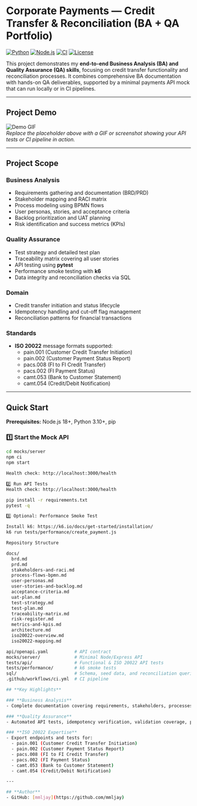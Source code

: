 # Corporate Payments — Credit Transfer & Reconciliation (BA + QA Portfolio)

[![Python](https://img.shields.io/badge/Python-3.10+-blue)](https://www.python.org/)
[![Node.js](https://img.shields.io/badge/Node.js-18+-green)](https://nodejs.org/)
[![CI](https://img.shields.io/badge/CI-Passing-brightgreen)](#)
[![License](https://img.shields.io/badge/License-MIT-lightgrey)](#)

This project demonstrates my **end-to-end Business Analysis (BA) and Quality Assurance (QA) skills**, focusing on credit transfer functionality and reconciliation processes. It combines comprehensive BA documentation with hands-on QA deliverables, supported by a minimal payments API mock that can run locally or in CI pipelines.  

---

## **Project Demo**
![Demo GIF](https://via.placeholder.com/600x300.png?text=Demo+GIF+or+Screenshot+Here)  
*Replace the placeholder above with a GIF or screenshot showing your API tests or CI pipeline in action.*

---

## **Project Scope**

### **Business Analysis**
- Requirements gathering and documentation (BRD/PRD)  
- Stakeholder mapping and RACI matrix  
- Process modeling using BPMN flows  
- User personas, stories, and acceptance criteria  
- Backlog prioritization and UAT planning  
- Risk identification and success metrics (KPIs)

### **Quality Assurance**
- Test strategy and detailed test plan  
- Traceability matrix covering all user stories  
- API testing using **pytest**  
- Performance smoke testing with **k6**  
- Data integrity and reconciliation checks via SQL

### **Domain**
- Credit transfer initiation and status lifecycle  
- Idempotency handling and cut-off flag management  
- Reconciliation patterns for financial transactions  

### **Standards**
- **ISO 20022** message formats supported:  
  - pain.001 (Customer Credit Transfer Initiation)  
  - pain.002 (Customer Payment Status Report)  
  - pacs.008 (FI to FI Credit Transfer)  
  - pacs.002 (FI Payment Status)  
  - camt.053 (Bank to Customer Statement)  
  - camt.054 (Credit/Debit Notification)  

---

## **Quick Start**

**Prerequisites:** Node.js 18+, Python 3.10+, pip  

### 1️⃣ Start the Mock API
```bash
cd mocks/server
npm ci
npm start

Health check: http://localhost:3000/health

2️⃣ Run API Tests
Health check: http://localhost:3000/health

pip install -r requirements.txt
pytest -q

3️⃣ Optional: Performance Smoke Test

Install k6: https://k6.io/docs/get-started/installation/
k6 run tests/performance/create_payment.js

Repository Structure

docs/
  brd.md
  prd.md
  stakeholders-and-raci.md
  process-flows-bpmn.md
  user-personas.md
  user-stories-and-backlog.md
  acceptance-criteria.md
  uat-plan.md
  test-strategy.md
  test-plan.md
  traceability-matrix.md
  risk-register.md
  metrics-and-kpis.md
  architecture.md
  iso20022-overview.md
  iso20022-mapping.md

api/openapi.yaml          # API contract
mocks/server/             # Minimal Node/Express API
tests/api/                # Functional & ISO 20022 API tests
tests/performance/        # k6 smoke tests
sql/                      # Schema, seed data, and reconciliation queries
.github/workflows/ci.yml  # CI pipeline

## **Key Highlights**

### **Business Analysis**
- Complete documentation covering requirements, stakeholders, processes, personas, backlog, acceptance criteria, and UAT planning  

### **Quality Assurance**
- Automated API tests, idempotency verification, validation coverage, performance smoke testing, and reconciliation checks  

### **ISO 20022 Expertise**
- Export endpoints and tests for:
  - pain.001 (Customer Credit Transfer Initiation)  
  - pain.002 (Customer Payment Status Report)  
  - pacs.008 (FI to FI Credit Transfer)  
  - pacs.002 (FI Payment Status)  
  - camt.053 (Bank to Customer Statement)  
  - camt.054 (Credit/Debit Notification)  

---

## **Author**
- GitHub: [mmljay](https://github.com/mmljay)


